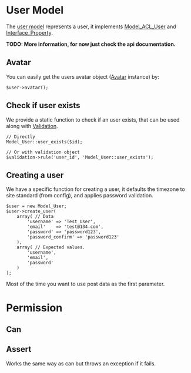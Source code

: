 # User Model

The [user model](../../guide-api/Model_User) represents a user, it implements
[Model_ACL_User](../../guide-api/Model_ACL_User) and [Interface_Property](../../guide-api/Interface_Property).

**TODO: More information, for now just check the api documentation.**

## Avatar
You can easily get the users avatar object ([Avatar](../../guide-api/Avatar) instance) by:
~~~
$user->avatar();
~~~

## Check if user exists
We provide a static function to check if an user exists, that can be used along
with [Validation](../../guide-api/Validation).
~~~
// Directly
Model_User::user_exists($id);

// Or with validation object
$validation->rule('user_id', 'Model_User::user_exists');
~~~

## Creating a user
We have a specific function for creating a user, it defaults the timezone to site standard (from config), and applies
password validation.
~~~
$user = new Model_User;
$user->create_user(
	array( // Data
		'username' => 'Test_User',
		'email'    => 'test@134.com',
		'password' => 'password123',
		'password_confirm' => 'password123'
	),
	array( // Expected values.
		'username',
		'email',
		'password'
	)
);
~~~
Most of the time you want to use post data as the first parameter.

# Permission

## Can

## Assert
Works the same way as can but throws an exception if it fails.